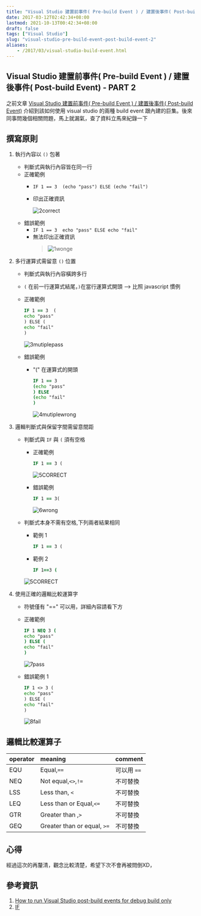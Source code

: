 ```yaml
---
title: "Visual Studio 建置前事件( Pre-build Event ) / 建置後事件( Post-build Event) - PART 2"
date: 2017-03-12T02:42:34+08:00
lastmod: 2021-10-13T00:42:34+08:00
draft: false
tags: ["Visual Studio"]
slug: "visual-studio-pre-build-event-post-build-event-2"
aliases:
    - /2017/03/visual-studio-build-event.html
---
```

## Visual Studio 建置前事件( Pre-build Event ) / 建置後事件( Post-build Event) - PART 2

之前文章 [Visual Studio 建置前事件( Pre-build Event ) / 建置後事件( Post-build Event)](/2017/01/visual-studio-pre-build-event-post-build-event.html) 介紹到該如何使用 visual studio 的兩種 build event 跟內建的巨集。後來同事問幾個相關問題，馬上就漏氣，查了資料立馬來紀錄一下

## 撰寫原則

1. 執行內容以 `()` 包著
    - 判斷式與執行內容皆在同一行
    - 正確範例
        - `IF 1 == 3  (echo "pass") ELSE (echo "fail")`
        - 印出正確資訊

            ![2correct](https://cloud.githubusercontent.com/assets/3851540/23689501/0fdb9312-03f6-11e7-9187-246ad4df5d44.png)
    - 錯誤範例
        - `IF 1 == 3  echo "pass" ELSE echo "fail"`
        - 無法印出正確資訊
            >![1wonge](https://cloud.githubusercontent.com/assets/3851540/23689500/0fdb0186-03f6-11e7-941a-d808fcb122c0.png)

2. 多行運算式需留意 `()` 位置
    - 判斷式與執行內容橫跨多行
    - `(` 在前一行運算式結尾，`)`在當行運算式開頭 --> 比照 javascript 慣例
    - 正確範例

        ```cmd
        IF 1 == 3  (
        echo "pass"
        ) ELSE (
        echo "fail"
        )
        ```

        ![3mutiplepass](https://cloud.githubusercontent.com/assets/3851540/23689503/0fe1310a-03f6-11e7-927d-032ca5b09800.png)
    - 錯誤範例
        - "(" 在運算式的開頭

            ```cmd
            IF 1 == 3
            (echo "pass"
            ) ELSE 
            (echo "fail"
            )
            ```

            ![4mutiplewrong](https://cloud.githubusercontent.com/assets/3851540/23689502/0fdcf59a-03f6-11e7-9daa-86db031c9dfa.png)

3. 邏輯判斷式與保留字間需留意間距
    - 判斷式與 `IF` 與 `(` 須有空格
        - 正確範例

            ```cmd
            IF 1 == 3 (
            ```

            ![5CORRECT](https://cloud.githubusercontent.com/assets/3851540/23689504/0fe22c90-03f6-11e7-9344-6af1f56938bf.png)
        - 錯誤範例

            ```cmd
            IF 1 == 3(
            ```

            ![6wrong](https://cloud.githubusercontent.com/assets/3851540/23689505/0fe36718-03f6-11e7-8fc1-1dcf5ed30497.png)
    - 判斷式本身不需有空格,下列兩者結果相同
        - 範例 1

            ```cmd
            IF 1 == 3 (
            ```

        - 範例 2

            ```cmd
            IF 1==3 (
            ```

        ![5CORRECT](https://cloud.githubusercontent.com/assets/3851540/23689504/0fe22c90-03f6-11e7-9344-6af1f56938bf.png)

4. 使用正確的邏輯比較運算字
    - 符號僅有 "==" 可以用，詳細內容請看下方
    - 正確範例

        ```cmd
        IF 1 NEQ 3 (
        echo "pass"
        ) ELSE (
        echo "fail"
        )
        ```

        ![7pass](https://cloud.githubusercontent.com/assets/3851540/23689506/0fff23b8-03f6-11e7-9dc2-761774fbdb78.png)

    - 錯誤範例 1

        ```cmd
        IF 1 <> 3 (
        echo "pass"
        ) ELSE (
        echo "fail"
        )
        ```

        ![8fail](https://cloud.githubusercontent.com/assets/3851540/23689507/1000fddc-03f6-11e7-8d17-0d34013b9e10.png)

## 邏輯比較運算子

operator|meaning|comment
:---|:---|:---
EQU | Equal,`==`| 可以用 `==`
NEQ | Not equal,`<>`,`!=`|不可替換
LSS | Less than, `<`|不可替換
LEQ | Less than or Equal,`<=`|不可替換
GTR | Greater than ,`>`|不可替換
GEQ | Greater than or equal, `>=`|不可替換

## 心得

經過這次的再釐清，觀念比較清楚，希望下次不會再被問倒XD，

## 參考資訊

1. [How to run Visual Studio post-build events for debug build only](http://stackoverflow.com/questions/150053/how-to-run-visual-studio-post-build-events-for-debug-build-only)
2. [IF](https://ss64.com/nt/if.html)
